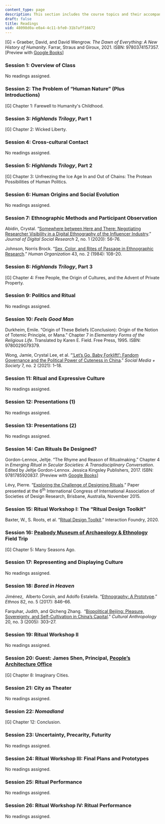 ```yaml
---
content_type: page
description: This section includes the course topics and their accompanying readings.
draft: false
title: Readings
uid: 48098d0a-e0a4-4c11-bfe0-31b7aff16672
---
```

\[G\] = Graeber, David, and David Wengrow. *The Dawn of Everything: A New History of Humanity*. Farrar, Straus and Giroux, 2021. ISBN: ‎9780374157357. \[Preview with [Google Books](https://www.google.com/books/edition/The_Dawn_of_Everything/9xkQEAAAQBAJ?hl=en&gbpv=1)\]

### Session 1: Overview of Class

No readings assigned.

### Session 2: The Problem of “Human Nature” (Plus Introductions)

\[G\] Chapter 1: Farewell to Humanity's Childhood. 

### Session 3: *Highlands Trilogy*, Part 1

\[G\] Chapter 2: Wicked Liberty. 

### Session 4: Cross-cultural Contact

No readings assigned.

### Session 5: *Highlands Trilogy*, Part 2

\[G\] Chapter 3: Unfreezing the Ice Age In and Out of Chains: The Protean Possibilities of Human Politics.

### Session 6: Human Origins and Social Evolution

No readings assigned.

### Session 7: Ethnographic Methods and Participant Observation

Abidin, Crystal. “[Somewhere between Here and There: Negotiating Researcher Visibility in a Digital Ethnography of the Influencer Industry](https://jdsr.se/ojs/index.php/jdsr/article/view/20/15).” *Journal of Digital Social Research* 2, no. 1 (2020): 56–76.

Johnson, Norris Brock. “[Sex, Color, and Rites of Passage in Ethnographic Research](https://www.researchgate.net/publication/277358618_Sex_Color_and_Rites_of_Passage_In_Ethnographic_Research).” *Human Organization* 43, no. 2 (1984): 108–20.

### Session 8: *Highlands Trilogy*, Part 3

\[G\] Chapter 4: Free People, the Origin of Cultures, and the Advent of Private Property. 

### Session 9: Politics and Ritual

No readings assigned.

### Session 10: *Feels Good Man*

Durkheim, Emile. “Origin of These Beliefs (Conclusion): Origin of the Notion of Totemic Principle, or Mana.” Chapter 7 in *Elementary Forms of the Religious Life*. Translated by Karen E. Field. Free Press, 1995. ISBN: ‎9780029079379. 

Wong, Jamie, Crystal Lee, et al. “[‘Let’s Go, Baby Forklift!’: Fandom Governance and the Political Power of Cuteness in China](https://journals.sagepub.com/doi/full/10.1177/20563051211024960).” *Social Media + Society* 7, no. 2 (2021): 1–18.

### Session 11: Ritual and Expressive Culture

No readings assigned.

### Session 12: Presentations (1)

No readings assigned.

### Session 13: Presentations (2)

No readings assigned.

### Session 14: Can Rituals Be Designed?

Gordon-Lennox, Jeltje. “The Rhyme and Reason of Ritualmaking.” Chapter 4 in *Emerging Ritual in Secular Societies: A Transdisciplinary Conversation*. Edited by Jeltje Gordon-Lennox. Jessica Kingsley Publishers, 2017. ISBN: ‎9781785920837. \[Preview with [Google Books](https://www.google.com/books/edition/Emerging_Ritual_in_Secular_Societies/NBqZDQAAQBAJ?hl=en&gbpv=1)\]

Lévy, Pierre. “[Exploring the Challenge of Designing Rituals](https://www.researchgate.net/publication/295400029_Exploring_the_challenge_of_designing_rituals).” Paper presented at the 6<sup>th</sup> International Congress of International Association of Societies of Design Research, Brisbane, Australia, November 2015.

### Session 15: Ritual Workshop I: The “Ritual Design Toolkit”

Baxter, W., S. Roots, et al. “[Ritual Design Toolkit](https://spiral.imperial.ac.uk/handle/10044/1/83960).” Interaction Foundry, 2020.

### Session 16: [Peabody Museum of Archaeology & Ethnology](https://peabody.harvard.edu/home) Field Trip

\[G\] Chapter 5: Many Seasons Ago.

### Session 17: Representing and Displaying Culture

No readings assigned.

### Session 18: *Bored in Heaven*

Jiménez,  Alberto Corsín, and Adolfo Estalella. “[Ethnography: A Prototype](https://www.tandfonline.com/doi/abs/10.1080/00141844.2015.1133688?journalCode=retn20).” *Ethnos* 82, no. 5 (2017): 846–66.

Farquhar, Judith, and Qicheng Zhang.  “[Biopolitical Beijing: Pleasure, Sovereignty, and Self-Cultivation in China’s Capital](https://anthrosource.onlinelibrary.wiley.com/doi/abs/10.1525/can.2005.20.3.303).” *Cultural Anthropology* 20, no. 3 (2005): 303–27.

### Session 19: Ritual Workshop II

No readings assigned.

### Session 20: Guest: James Shen, Principal, [People’s Architecture Office](http://peoples-architecture.com/pao/en)

\[G\] Chapter 8: Imaginary Cities.

### Session 21: City as Theater

No readings assigned.

### Session 22: *Nomadland*

\[G\] Chapter 12: Conclusion.

### Session 23: Uncertainty, Precarity, Futurity

No readings assigned.

### Session 24: Ritual Workshop III: Final Plans and Prototypes

No readings assigned.

### Session 25: Ritual Performance

No readings assigned.

### Session 26: Ritual Workshop IV: Ritual Performance

No readings assigned.